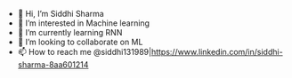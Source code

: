 - 👋 Hi, I’m Siddhi Sharma 
- 👀 I’m interested in Machine learning 
- 🌱 I’m currently learning RNN
- 💞️ I’m looking to collaborate on ML
- 📫 How to reach me @siddhi131989|https://www.linkedin.com/in/siddhi-sharma-8aa601214

<!---
siddhi131989/siddhi131989 is a ✨ special ✨ repository because its `README.md` (this file) appears on your GitHub profile.
You can click the Preview link to take a look at your changes.
--->
